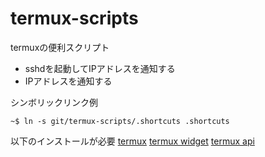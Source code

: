 # termux-scripts
termuxの便利スクリプト

- sshdを起動してIPアドレスを通知する
- IPアドレスを通知する

シンボリックリンク例
```
~$ ln -s git/termux-scripts/.shortcuts .shortcuts
```

以下のインストールが必要
[termux](https://play.google.com/store/apps/details?id=com.termux&hl=ja)
[termux widget](https://play.google.com/store/apps/details?id=com.termux.widget&hl=ja)
[termux api](https://play.google.com/store/apps/details?id=com.termux.api&hl=ja)
